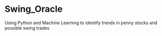 # Swing_Oracle
Using Python and Machine Learning to identify trends in penny stocks and possible swing trades
